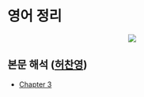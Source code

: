 # 영어 정리

<p align="center">
      <a href="https://github.com/tbvjaos510/DGSW-Exam#1%EC%9D%BC%EC%B0%A8">
            <img src="https://img.shields.io/badge/%EC%8B%9C%ED%97%98-2%EC%9D%BC%EC%B0%A8-brightgreen.svg?style=flat-square&longCache=true">
      </a>
</p>

## 본문 해석 ([허찬영](https://github.com/2001hcy))
* [Chapter 3](./Chapter03.md)